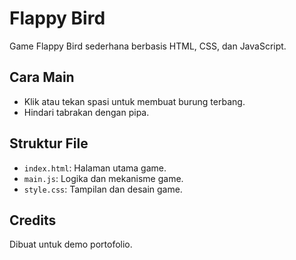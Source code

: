 # Flappy Bird

Game Flappy Bird sederhana berbasis HTML, CSS, dan JavaScript.

## Cara Main
- Klik atau tekan spasi untuk membuat burung terbang.
- Hindari tabrakan dengan pipa.

## Struktur File
- `index.html`: Halaman utama game.
- `main.js`: Logika dan mekanisme game.
- `style.css`: Tampilan dan desain game.

## Credits
Dibuat untuk demo portofolio.
